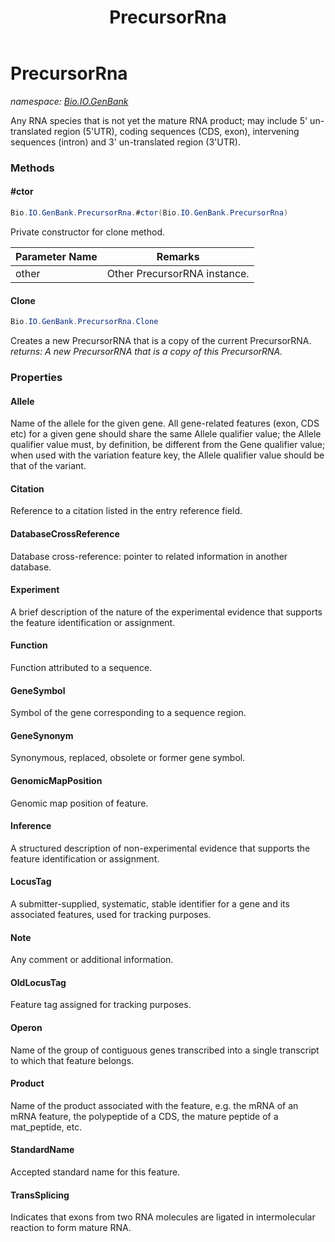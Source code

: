﻿---
title: PrecursorRna
---

# PrecursorRna
_namespace: [Bio.IO.GenBank](N-Bio.IO.GenBank.html)_

Any RNA species that is not yet the mature RNA product; may include 5' un-translated region (5'UTR), 
 coding sequences (CDS, exon), intervening sequences (intron) and 3' un-translated region (3'UTR).

### Methods

#### #ctor
```csharp
Bio.IO.GenBank.PrecursorRna.#ctor(Bio.IO.GenBank.PrecursorRna)
```
Private constructor for clone method.

|Parameter Name|Remarks|
|--------------|-------|
|other|Other PrecursorRNA instance.|


#### Clone
```csharp
Bio.IO.GenBank.PrecursorRna.Clone
```
Creates a new PrecursorRNA that is a copy of the current PrecursorRNA.
_returns: A new PrecursorRNA that is a copy of this PrecursorRNA._



### Properties

#### Allele
Name of the allele for the given gene.
 All gene-related features (exon, CDS etc) for a given gene should share the same Allele qualifier value; 
 the Allele qualifier value must, by definition, be different from the Gene qualifier value; when used with 
 the variation feature key, the Allele qualifier value should be that of the variant.
#### Citation
Reference to a citation listed in the entry reference field.
#### DatabaseCrossReference
Database cross-reference: pointer to related information in another database.
#### Experiment
A brief description of the nature of the experimental evidence that supports the feature 
 identification or assignment.
#### Function
Function attributed to a sequence.
#### GeneSymbol
Symbol of the gene corresponding to a sequence region.
#### GeneSynonym
Synonymous, replaced, obsolete or former gene symbol.
#### GenomicMapPosition
Genomic map position of feature.
#### Inference
A structured description of non-experimental evidence that supports the feature 
 identification or assignment.
#### LocusTag
A submitter-supplied, systematic, stable identifier for a gene and its associated 
 features, used for tracking purposes.
#### Note
Any comment or additional information.
#### OldLocusTag
Feature tag assigned for tracking purposes.
#### Operon
Name of the group of contiguous genes transcribed into a single transcript to which that feature belongs.
#### Product
Name of the product associated with the feature, e.g. the mRNA of an mRNA feature, 
 the polypeptide of a CDS, the mature peptide of a mat_peptide, etc.
#### StandardName
Accepted standard name for this feature.
#### TransSplicing
Indicates that exons from two RNA molecules are ligated in intermolecular 
 reaction to form mature RNA.

